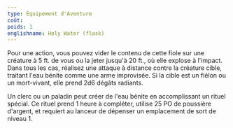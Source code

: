 ```yaml
---
type: Équipement d'Aventure
coût: 
poids: 1
englishname: Holy Water (flask)
---
```

Pour une action, vous pouvez vider le contenu de cette fiole sur une créature à 5 ft. de vous ou la jeter jusqu'à 20 ft., où elle explose à l'impact. Dans tous les cas, réalisez une attaque à distance contre la créature cible, traitant l'eau bénite comme une arme improvisée. Si la cible est un fiélon ou un mort-vivant, elle prend 2d6 dégâts radiants.

Un clerc ou un paladin peut créer de l'eau bénite en accomplissant un rituel spécial. Ce rituel prend 1 heure à compléter, utilise 25 PO de poussière d'argent, et requiert au lanceur de dépenser un emplacement de sort de niveau 1.